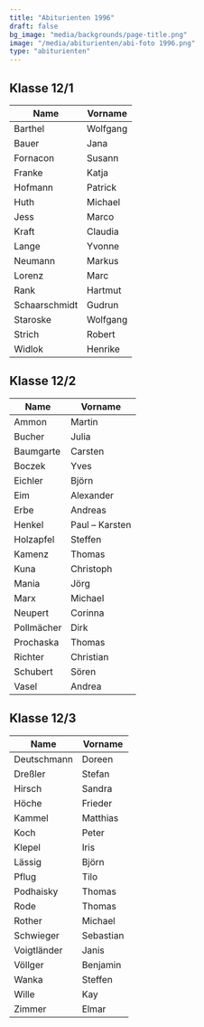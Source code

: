 ```yaml
---
title: "Abiturienten 1996"
draft: false
bg_image: "media/backgrounds/page-title.png"
image: "/media/abiturienten/abi-foto 1996.png"
type: "abiturienten"
---
```


## Klasse 12/1

|Name|Vorname|
|-|-|
|Barthel|Wolfgang|
|Bauer|Jana|
|Fornacon|Susann|
|Franke|Katja|
|Hofmann|Patrick|
|Huth|Michael|
|Jess|Marco|
|Kraft|Claudia|
|Lange|Yvonne|
|Neumann|Markus|
|Lorenz|Marc|
|Rank|Hartmut|
|Schaarschmidt|Gudrun|
|Staroske|Wolfgang|
|Strich|Robert|
|Widlok|Henrike|

## Klasse 12/2

|Name|Vorname|
|-|-|
|Ammon|Martin|
|Bucher|Julia|
|Baumgarte|Carsten|
|Boczek|Yves|
|Eichler|Björn|
|Eim|Alexander|
|Erbe|Andreas|
|Henkel|Paul – Karsten|
|Holzapfel|Steffen|
|Kamenz|Thomas|
|Kuna|Christoph|
|Mania|Jörg|
|Marx|Michael|
|Neupert|Corinna|
|Pollmächer|Dirk|
|Prochaska|Thomas|
|Richter|Christian|
|Schubert|Sören|
|Vasel|Andrea|

## Klasse 12/3

|Name|Vorname|
|-|-|
|Deutschmann|Doreen|
|Dreßler|Stefan|
|Hirsch|Sandra|
|Höche|Frieder|
|Kammel|Matthias|
|Koch|Peter|
|Klepel|Iris|
|Lässig|Björn|
|Pflug|Tilo|
|Podhaisky|Thomas|
|Rode|Thomas|
|Rother|Michael|
|Schwieger|Sebastian|
|Voigtländer|Janis|
|Völlger|Benjamin|
|Wanka|Steffen|
|Wille|Kay|
|Zimmer|Elmar|
